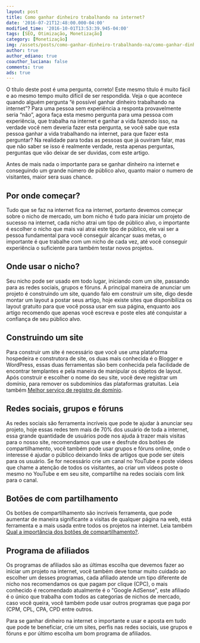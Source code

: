 ```yaml
---
layout: post
title: Como ganhar dinheiro trabalhando na internet?
date: '2016-07-21T12:48:00.000-04:00'
modified_time: '2016-10-01T13:53:39.945-04:00'
tags: [SEO, Otimização, Monetização]
category: [Monetização]
img: /assets/posts/como-ganhar-dinheiro-trabalhando-na/como-ganhar-dinheiro-trabalhando-na.jpg
author: true
author_ediano: true
coauthor_luciana: false
comments: true
ads: true
---
```


O título deste post é uma pergunta, correto! Este mesmo título é muito fácil e ao mesmo tempo muito difícil de ser respondida. Veja o que acontece quando alguém pergunta “é possível ganhar dinheiro trabalhando na internet”? Para uma pessoa sem experiência a responta provavelmente seria “não”, agora faça esta mesmo pergunta para uma pessoa com experiência, que trabalha na internet e ganhar a vida fazendo isso, na verdade você nem deveria fazer esta pergunta, se você sabe que esta pessoa ganhar a vida trabalhando na internet, para que fazer esta perguntar? Na realidade para todas as pessoas que já ouviram falar, mas que não saber se isso é realmente verdade, resta apenas perguntas, perguntas que vão deixar de ser duvidas, com este artigo.

Antes de mais nada o importante para se ganhar dinheiro na internet e conseguindo um grande número de público alvo, quanto maior o numero de visitantes, maior sera suas chance.

## Por onde começar?
Tudo que se faz na internet fica na internet, portanto devemos começar sobre o nicho de mercado, um bom nicho é tudo para iniciar um projeto de sucesso na internet, cada nicho atrai um tipo de público alvo, o importante é escolher o nicho que mais vai atrai este tipo de público, ele vai ser a pessoa fundamental para você conseguir alcançar suas metas, o importante é que trabalhe com um nicho de cada vez, até você conseguir experiência o suficiente para também testar novos projetos.

## Onde usar o nicho?
Seu nicho pode ser usado em todo lugar, iniciando com um site, passando para as redes sociais, grupos e fóruns. A principal maneira de anunciar um projeto é construindo um site, quando falo em construir um site, digo desde montar um layout a postar seus artigo, hoje existe sites que disponibiliza os layout gratuito para que você possa usar em sua página, enquanto aos artigo recomendo que apenas você escreva e poste eles até conquistar a confiança de seu público alvo.

## Construindo um site
Para construir um site é necessário que você use uma plataforma hospedeira e construtora de site, os duas mais conhecida é o Blogger e WordPress, essas duas ferramentas são bem conhecida pela facilidade de encontrar templantes e pela maneira de manipular os objetos de layout. Após construir e escolher o nome do seu site, você deve registrar um domínio, para remover os subdomínios das plataformas gratuitas. Leia também <a href="http://www.insideblock.com/posts/melhor-servico-de-registro-de-dominio.html" target="_blank">Melhor serviço de registro de domínio</a>.

## Redes sociais, grupos e fóruns
As redes sociais são ferramenta incríveis que pode te ajudar à anunciar seu projeto, hoje essas redes tem mais de 70% dos usuário de toda a internet, essa grande quantidade de usuários pode nos ajuda à trazer mais visitas para o nosso site, recomendamos que use e desfrute dos botões de compartilhamento, você também pode usar grupos e fóruns online, onde o interesse é ajudar o público deixando links de artigos que pode ser úteis para os usuário. Se for necessário crie um canal no YouTube e poste vídeos que chame a atenção de todos os visitantes, ao criar um vídeos poste o mesmo no YouTube e em seu site, compartilhe na redes sociais com link para o canal.

## Botões de com partilhamento
Os botões de compartilhamento são incríveis ferramenta, que pode aumentar de maneira significante a visitas de qualquer página na web, está ferramenta e a mais usada entre todos os projetos na internet. Leia também <a href="http://www.insideblock.com/posts/qual-importancia-dos-botoes-de.html" target="_blank">Qual a importância dos botões de compartilhamento?</a>.

## Programa de afiliados
Os programas de afiliados são as últimas escolha que devemos fazer ao iniciar um projeto na internet, você também deve tomar muito cuidado ao escolher um desses programas, cada afiliado atende um tipo diferente de nicho nos recomendamos os que pagam por clique (CPC), o mais conhecido é recomendado atualmente é o "Google AdSense", este afiliado é o único que trabalha com todos as categorias de nichos de mercado, caso você queira, você também pode usar outros programas que paga por (CPM, CPL, CPA, CPD entre outros.

Para se ganhar dinheiro na internet o importante e usar e aposta em tudo que pode te beneficiar, crie um sites, perfis nas redes sociais, use grupos e fóruns e por último escolha um bom programa de afiliados.